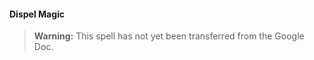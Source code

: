 #### Dispel Magic
<!-- markdownlint-disable-next-line no-emphasis-as-heading -->

> **Warning:**
> This spell has not yet been transferred from the Google Doc.
